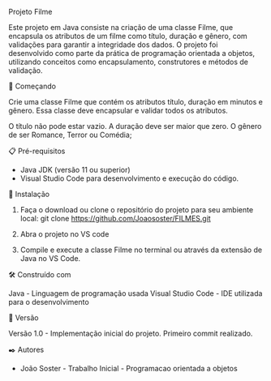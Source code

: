 Projeto Filme

Este projeto em Java consiste na criação de uma classe Filme, que encapsula os atributos de um filme como título, duração e gênero, com validações para garantir a integridade dos dados. O projeto foi desenvolvido como parte da prática de programação orientada a objetos, utilizando conceitos como encapsulamento, construtores e métodos de validação.

🚀 Começando

Crie uma classe Filme que contém os atributos título, duração em minutos e gênero. Essa classe deve encapsular e validar todos os atributos.

O título não pode estar vazio.
A duração deve ser maior que zero.
O gênero de ser Romance, Terror ou Comédia;

📋 Pré-requisitos

- Java JDK (versão 11 ou superior)
- Visual Studio Code para desenvolvimento e execução do código.


🔧 Instalação

1. Faça o download ou clone o repositório do projeto para seu ambiente local:
   git clone https://github.com/Joaososter/FILMES.git

2. Abra o projeto no VS code
3. Compile e execute a classe Filme no terminal ou através da extensão de Java no VS Code.



🛠️ Construído com

Java - Linguagem de programação usada
Visual Studio Code - IDE utilizada para o desenvolvimento


📌 Versão

Versão 1.0 - Implementação inicial do projeto. Primeiro commit realizado.


✒️ Autores
* João Soster - Trabalho Inicial - Programacao orientada a objetos 
